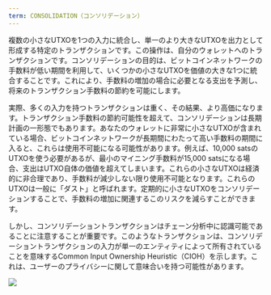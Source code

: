 ```yaml
---
term: CONSOLIDATION（コンソリデーション）
---
```


複数の小さなUTXOを1つの入力に統合し、単一のより大きなUTXOを出力として形成する特定のトランザクションです。この操作は、自分のウォレットへのトランザクションです。コンソリデーションの目的は、ビットコインネットワークの手数料が低い期間を利用して、いくつかの小さなUTXOを価値の大きな1つに統合することです。これにより、手数料の増加の場合に必要となる支出を予測し、将来のトランザクション手数料の節約を可能にします。

実際、多くの入力を持つトランザクションは重く、その結果、より高価になります。トランザクション手数料の節約可能性を超えて、コンソリデーションは長期計画の一形態でもあります。あなたのウォレットに非常に小さなUTXOが含まれている場合、ビットコインネットワークが長期間にわたって高い手数料の期間に入ると、これらは使用不可能になる可能性があります。例えば、10,000 satsのUTXOを使う必要があるが、最小のマイニング手数料が15,000 satsになる場合、支出はUTXO自体の価値を超えてしまいます。これらの小さなUTXOは経済的に非合理であり、手数料が減少しない限り使用不可能となります。これらのUTXOは一般に「ダスト」と呼ばれます。定期的に小さなUTXOをコンソリデーションすることで、手数料の増加に関連するこのリスクを減らすことができます。

しかし、コンソリデーショントランザクションはチェーン分析中に認識可能であることに注意することが重要です。このようなトランザクションは、コンソリデーショントランザクションの入力が単一のエンティティによって所有されていることを意味するCommon Input Ownership Heuristic（CIOH）を示します。これは、ユーザーのプライバシーに関して意味合いを持つ可能性があります。

![](../../dictionnaire/assets/7.png)